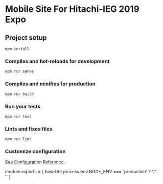 # Mobile Site For Hitachi-IEG 2019 Expo

## Project setup
```
npm install
```

### Compiles and hot-reloads for development
```
npm run serve
```

### Compiles and minifies for production
```
npm run build
```

### Run your tests
```
npm run test
```

### Lints and fixes files
```
npm run lint
```

### Customize configuration
See [Configuration Reference](https://cli.vuejs.org/config/).


module.exports = {
  baseUrl: process.env.NODE_ENV === 'production'
    ? '/'
    : ''
}
